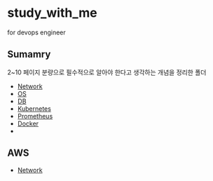# study_with_me
for devops engineer

## Sumamry

2~10 페이지 분량으로 필수적으로 알아야 한다고 생각하는 개념을 정리한 폴더

- [Network](https://github.com/hyunshoon/study_with_me/blob/develop/summary/Networks.md)
- [OS](https://github.com/hyunshoon/study_with_me/blob/develop/summary/OS.md)
- [DB](https://github.com/hyunshoon/study_with_me/blob/develop/summary/DB.md)
- [Kubernetes](https://github.com/hyunshoon/study_with_me/blob/develop/summary/Kubernetes.md)
- [Prometheus](https://github.com/hyunshoon/study_with_me/blob/develop/summary/Prometheus.md)
- [Docker](https://github.com/hyunshoon/study_with_me/blob/develop/summary/Docker.md)
- [](https://github.com/hyunshoon/study_with_me/blob/develop/summary/)

## AWS

- [Network](https://github.com/hyunshoon/study_with_me/blob/develop/AWS/AWS_Network_basic.md)
